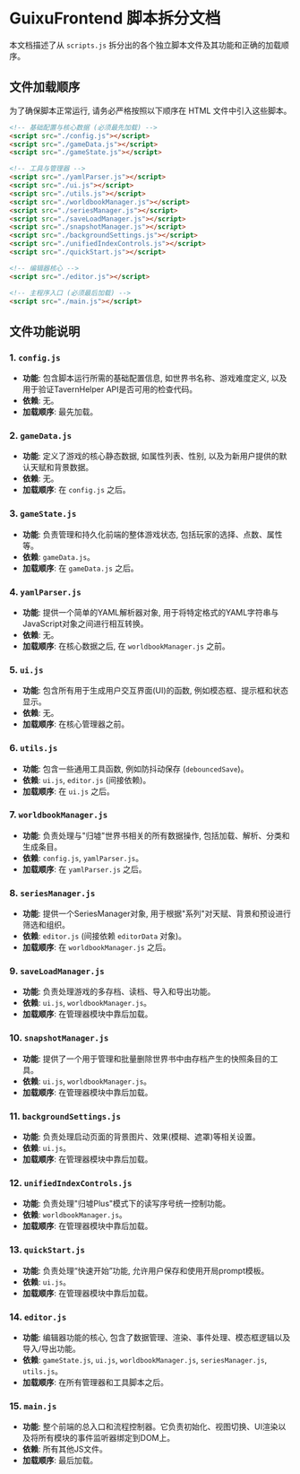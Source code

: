 
# GuixuFrontend 脚本拆分文档

本文档描述了从 `scripts.js` 拆分出的各个独立脚本文件及其功能和正确的加载顺序。

## 文件加载顺序

为了确保脚本正常运行, 请务必严格按照以下顺序在 HTML 文件中引入这些脚本。

```html
<!-- 基础配置与核心数据 (必须最先加载) -->
<script src="./config.js"></script>
<script src="./gameData.js"></script>
<script src="./gameState.js"></script>

<!-- 工具与管理器 -->
<script src="./yamlParser.js"></script>
<script src="./ui.js"></script>
<script src="./utils.js"></script>
<script src="./worldbookManager.js"></script>
<script src="./seriesManager.js"></script>
<script src="./saveLoadManager.js"></script>
<script src="./snapshotManager.js"></script>
<script src="./backgroundSettings.js"></script>
<script src="./unifiedIndexControls.js"></script>
<script src="./quickStart.js"></script>

<!-- 编辑器核心 -->
<script src="./editor.js"></script>

<!-- 主程序入口 (必须最后加载) -->
<script src="./main.js"></script>
```

## 文件功能说明

### 1. `config.js`
- **功能**: 包含脚本运行所需的基础配置信息, 如世界书名称、游戏难度定义, 以及用于验证TavernHelper API是否可用的检查代码。
- **依赖**: 无。
- **加载顺序**: 最先加载。

### 2. `gameData.js`
- **功能**: 定义了游戏的核心静态数据, 如属性列表、性别, 以及为新用户提供的默认天赋和背景数据。
- **依赖**: 无。
- **加载顺序**: 在 `config.js` 之后。

### 3. `gameState.js`
- **功能**: 负责管理和持久化前端的整体游戏状态, 包括玩家的选择、点数、属性等。
- **依赖**: `gameData.js`。
- **加载顺序**: 在 `gameData.js` 之后。

### 4. `yamlParser.js`
- **功能**: 提供一个简单的YAML解析器对象, 用于将特定格式的YAML字符串与JavaScript对象之间进行相互转换。
- **依赖**: 无。
- **加载顺序**: 在核心数据之后, 在 `worldbookManager.js` 之前。

### 5. `ui.js`
- **功能**: 包含所有用于生成用户交互界面(UI)的函数, 例如模态框、提示框和状态显示。
- **依赖**: 无。
- **加载顺序**: 在核心管理器之前。

### 6. `utils.js`
- **功能**: 包含一些通用工具函数, 例如防抖动保存 (`debouncedSave`)。
- **依赖**: `ui.js`, `editor.js` (间接依赖)。
- **加载顺序**: 在 `ui.js` 之后。

### 7. `worldbookManager.js`
- **功能**: 负责处理与"归墟"世界书相关的所有数据操作, 包括加载、解析、分类和生成条目。
- **依赖**: `config.js`, `yamlParser.js`。
- **加载顺序**: 在 `yamlParser.js` 之后。

### 8. `seriesManager.js`
- **功能**: 提供一个SeriesManager对象, 用于根据"系列"对天赋、背景和预设进行筛选和组织。
- **依赖**: `editor.js` (间接依赖 `editorData` 对象)。
- **加载顺序**: 在 `worldbookManager.js` 之后。

### 9. `saveLoadManager.js`
- **功能**: 负责处理游戏的多存档、读档、导入和导出功能。
- **依赖**: `ui.js`, `worldbookManager.js`。
- **加载顺序**: 在管理器模块中靠后加载。

### 10. `snapshotManager.js`
- **功能**: 提供了一个用于管理和批量删除世界书中由存档产生的快照条目的工具。
- **依赖**: `ui.js`, `worldbookManager.js`。
- **加载顺序**: 在管理器模块中靠后加载。

### 11. `backgroundSettings.js`
- **功能**: 负责处理启动页面的背景图片、效果(模糊、遮罩)等相关设置。
- **依赖**: `ui.js`。
- **加载顺序**: 在管理器模块中靠后加载。

### 12. `unifiedIndexControls.js`
- **功能**: 负责处理"归墟Plus"模式下的读写序号统一控制功能。
- **依赖**: `worldbookManager.js`。
- **加载顺序**: 在管理器模块中靠后加载。

### 13. `quickStart.js`
- **功能**: 负责处理“快速开始”功能, 允许用户保存和使用开局prompt模板。
- **依赖**: `ui.js`。
- **加载顺序**: 在管理器模块中靠后加载。

### 14. `editor.js`
- **功能**: 编辑器功能的核心, 包含了数据管理、渲染、事件处理、模态框逻辑以及导入/导出功能。
- **依赖**: `gameState.js`, `ui.js`, `worldbookManager.js`, `seriesManager.js`, `utils.js`。
- **加载顺序**: 在所有管理器和工具脚本之后。

### 15. `main.js`
- **功能**: 整个前端的总入口和流程控制器。它负责初始化、视图切换、UI渲染以及将所有模块的事件监听器绑定到DOM上。
- **依赖**: 所有其他JS文件。
- **加载顺序**: 最后加载。
